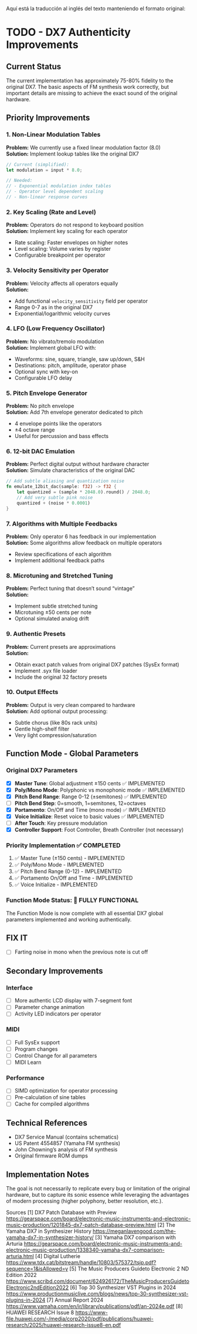 Aquí está la traducción al inglés del texto manteniendo el formato original:

# TODO - DX7 Authenticity Improvements

## Current Status
The current implementation has approximately 75-80% fidelity to the original DX7. The basic aspects of FM synthesis work correctly, but important details are missing to achieve the exact sound of the original hardware.

## Priority Improvements

### 1. Non-Linear Modulation Tables
**Problem:** We currently use a fixed linear modulation factor (8.0)  
**Solution:** Implement lookup tables like the original DX7  
```rust
// Current (simplified):
let modulation = input * 8.0;

// Needed:
// - Exponential modulation index tables
// - Operator level dependent scaling
// - Non-linear response curves
```

### 2. Key Scaling (Rate and Level)
**Problem:** Operators do not respond to keyboard position  
**Solution:** Implement key scaling for each operator  
- Rate scaling: Faster envelopes on higher notes  
- Level scaling: Volume varies by register  
- Configurable breakpoint per operator

### 3. Velocity Sensitivity per Operator
**Problem:** Velocity affects all operators equally  
**Solution:**  
- Add functional `velocity_sensitivity` field per operator  
- Range 0-7 as in the original DX7  
- Exponential/logarithmic velocity curves

### 4. LFO (Low Frequency Oscillator)
**Problem:** No vibrato/tremolo modulation  
**Solution:** Implement global LFO with:  
- Waveforms: sine, square, triangle, saw up/down, S&H  
- Destinations: pitch, amplitude, operator phase  
- Optional sync with key-on  
- Configurable LFO delay

### 5. Pitch Envelope Generator
**Problem:** No pitch envelope  
**Solution:** Add 7th envelope generator dedicated to pitch  
- 4 envelope points like the operators  
- ±4 octave range  
- Useful for percussion and bass effects

### 6. 12-bit DAC Emulation
**Problem:** Perfect digital output without hardware character  
**Solution:** Simulate characteristics of the original DAC  
```rust
// Add subtle aliasing and quantization noise
fn emulate_12bit_dac(sample: f32) -> f32 {
    let quantized = (sample * 2048.0).round() / 2048.0;
    // Add very subtle pink noise
    quantized + (noise * 0.0001)
}
```

### 7. Algorithms with Multiple Feedbacks
**Problem:** Only operator 6 has feedback in our implementation  
**Solution:** Some algorithms allow feedback on multiple operators  
- Review specifications of each algorithm  
- Implement additional feedback paths

### 8. Microtuning and Stretched Tuning
**Problem:** Perfect tuning that doesn’t sound “vintage”  
**Solution:**  
- Implement subtle stretched tuning  
- Microtuning ±50 cents per note  
- Optional simulated analog drift

### 9. Authentic Presets
**Problem:** Current presets are approximations  
**Solution:**  
- Obtain exact patch values from original DX7 patches (SysEx format)  
- Implement .syx file loader  
- Include the original 32 factory presets

### 10. Output Effects
**Problem:** Output is very clean compared to hardware  
**Solution:** Add optional output processing:  
- Subtle chorus (like 80s rack units)  
- Gentle high-shelf filter  
- Very light compression/saturation

## Function Mode - Global Parameters

### Original DX7 Parameters
- [X] **Master Tune**: Global adjustment ±150 cents ✅ IMPLEMENTED  
- [X] **Poly/Mono Mode**: Polyphonic vs monophonic mode ✅ IMPLEMENTED  
- [X] **Pitch Bend Range**: Range 0-12 (±semitones) ✅ IMPLEMENTED  
- [ ] **Pitch Bend Step**: 0=smooth, 1=semitones, 12=octaves  
- [X] **Portamento**: On/Off and Time (mono mode) ✅ IMPLEMENTED  
- [X] **Voice Initialize**: Reset voice to basic values ✅ IMPLEMENTED  
- [ ] **After Touch**: Key pressure modulation  
- [X] **Controller Support**: Foot Controller, Breath Controller (not necessary)

### Priority Implementation ✅ COMPLETED
1. ✅ Master Tune (±150 cents) - IMPLEMENTED  
2. ✅ Poly/Mono Mode - IMPLEMENTED  
3. ✅ Pitch Bend Range (0-12) - IMPLEMENTED  
4. ✅ Portamento On/Off and Time - IMPLEMENTED  
5. ✅ Voice Initialize - IMPLEMENTED

### Function Mode Status: 🎉 FULLY FUNCTIONAL
The Function Mode is now complete with all essential DX7 global parameters implemented and working authentically.

## FIX IT
- [ ] Farting noise in mono when the previous note is cut off

## Secondary Improvements

### Interface
- [ ] More authentic LCD display with 7-segment font  
- [ ] Parameter change animation  
- [ ] Activity LED indicators per operator

### MIDI
- [ ] Full SysEx support  
- [ ] Program changes  
- [ ] Control Change for all parameters  
- [ ] MIDI Learn

### Performance
- [ ] SIMD optimization for operator processing  
- [ ] Pre-calculation of sine tables  
- [ ] Cache for compiled algorithms

## Technical References
- DX7 Service Manual (contains schematics)  
- US Patent 4554857 (Yamaha FM synthesis)  
- John Chowning’s analysis of FM synthesis  
- Original firmware ROM dumps

## Implementation Notes
The goal is not necessarily to replicate every bug or limitation of the original hardware, but to capture its sonic essence while leveraging the advantages of modern processing (higher polyphony, better resolution, etc.).

Sources
[1] DX7 Patch Database with Preview https://gearspace.com/board/electronic-music-instruments-and-electronic-music-production/1201845-dx7-patch-database-preview.html
[2] The Yamaha DX7 in Synthesizer History https://meganlavengood.com/the-yamaha-dx7-in-synthesizer-history/
[3] Yamaha DX7 comparison with Arturia https://gearspace.com/board/electronic-music-instruments-and-electronic-music-production/1338340-yamaha-dx7-comparison-arturia.html
[4] Digital Lutherie https://www.tdx.cat/bitstream/handle/10803/575372/tsjp.pdf?sequence=1&isAllowed=y
[5] The Music Producers Guideto Electronic 2 ND Edition 2022 https://www.scribd.com/document/624926172/TheMusicProducersGuidetoElectronic2ndEdition2022
[6] Top 30 Synthesizer VST Plugins in 2024 https://www.productionmusiclive.com/blogs/news/top-30-synthesizer-vst-plugins-in-2024
[7] Annual Report 2024 https://www.yamaha.com/en/ir/library/publications/pdf/an-2024e.pdf
[8] HUAWEI RESEARCH Issue 8 https://www-file.huawei.com/-/media/corp2020/pdf/publications/huawei-research/2025/huawei-research-issue8-en.pdf
